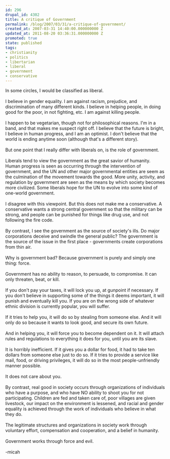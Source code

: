 ```yaml
---
id: 296
drupal_id: 4302
title: A critique of Government
permalink: /blog/2007/03/31/a-critique-of-government/
created_at: 2007-03-31 14:40:00.000000000 Z
updated_at: 2011-08-20 03:36:31.000000000 Z
promoted: true
state: published
tags:
- christianity
- politics
- libertarian
- liberal
- government
- conservative
---
```

In some circles, I would be classified as liberal.<br /><br />I believe in gender equality. I am against racism, prejudice, and discrimination of many different kinds. I believe in helping people, in doing good for the poor, in not fighting, etc. I am against killing people.<br /><br />I happen to be vegetarian, though not for philosophical reasons. I'm in a band, and that makes me suspect right off. I believe that the future is bright, I believe in human progress, and I am an optimist. I don't believe that the world is ending anytime soon (although that's a different story).<br /><br />But one point that I really differ with liberals on, is the role of government.<br /><br />Liberals tend to view the government as the great savior of humanity. Human progress is seen as occurring through the intervention of government, and the UN and other major governmental entities are seem as the culmination of the movement towards the good. More unity, activity, and regulation by government are seen as the means by which society becomes more civilized. Some liberals hope for the UN to evolve into some kind of one-world government.<br /><br />I disagree with this viewpoint. But this does not make me a conservative. A conservative wants a strong central government so that the military can be strong, and people can be punished for things like drug use, and not following the fire code.<br /><br />By contrast, I see the government as the source of society's ills. Do major corporations deceive and swindle the general public? The government is the source of the issue in the first place - governments create corporations from thin air.<br /><br />Why is government bad? Because government is purely and simply one thing: force.<br /><br />Government has no ability to reason, to persuade, to compromise. It can only threaten, beat, or kill.<br /><br />If you don't pay your taxes, it will lock you up, at gunpoint if necessary. If you don't believe in supporting some of the things it deems important, it will punish and eventually kill you. If you are on the wrong side of whatever ethnic division is currently popular, you will suffer.<br /><br />If it tries to help you, it will do so by stealing from someone else. And it will only do so because it wants to look good, and secure its own future.<br /><br />And in helping you, it will force you to become dependent on it. It will attach rules and regulations to everything it does for you, until you are its slave.<br /><br />It is horribly inefficient. If it gives you a dollar for food, it had to take ten dollars from someone else just to do so. If it tries to provide a service like mail, food, or driving privileges, it will do so in the most people-unfriendly manner possible.<br /><br />It does not care about you.<br /><br />By contrast, real good in society occurs through organizations of individuals who have a purpose, and who have NO ability to shoot you for not participating. Children are fed and taken care of, poor villages are given livestock, our impact on the environment is lessened, and racial and gender equality is achieved through the work of individuals who believe in what they do.<br /><br />The legitimate structures and organizations in society work through voluntary effort, compensation and cooperation, and a belief in humanity.<br /><br />Government works through force and evil.<br /><br />-micah
